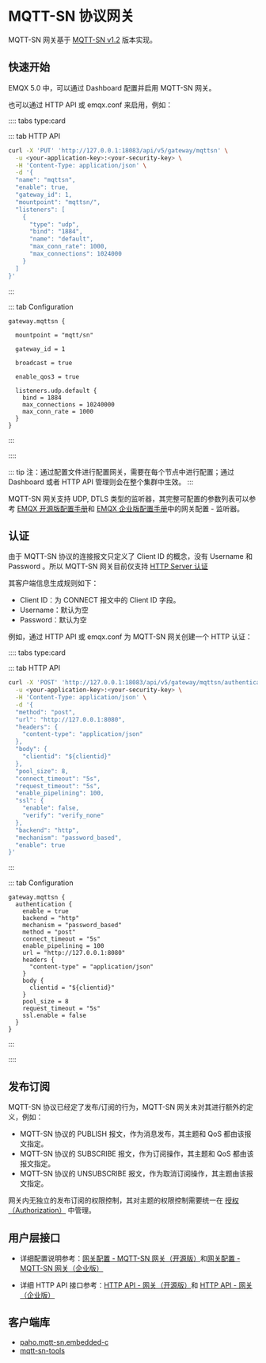 # MQTT-SN 协议网关

MQTT-SN 网关基于 [MQTT-SN v1.2](https://www.oasis-open.org/committees/download.php/66091/MQTT-SN_spec_v1.2.pdf) 版本实现。

## 快速开始

EMQX 5.0 中，可以通过 Dashboard 配置并启用 MQTT-SN 网关。

也可以通过 HTTP API 或 emqx.conf 来启用，例如：

:::: tabs type:card

::: tab HTTP API

```bash
curl -X 'PUT' 'http://127.0.0.1:18083/api/v5/gateway/mqttsn' \
  -u <your-application-key>:<your-security-key> \
  -H 'Content-Type: application/json' \
  -d '{
  "name": "mqttsn",
  "enable": true,
  "gateway_id": 1,
  "mountpoint": "mqttsn/",
  "listeners": [
    {
      "type": "udp",
      "bind": "1884",
      "name": "default",
      "max_conn_rate": 1000,
      "max_connections": 1024000
    }
  ]
}'
```
:::

::: tab Configuration

```properties
gateway.mqttsn {

  mountpoint = "mqtt/sn"

  gateway_id = 1

  broadcast = true

  enable_qos3 = true

  listeners.udp.default {
    bind = 1884
    max_connections = 10240000
    max_conn_rate = 1000
  }
}
```
:::

::::

::: tip
注：通过配置文件进行配置网关，需要在每个节点中进行配置；通过 Dashboard 或者 HTTP API 管理则会在整个集群中生效。
:::

MQTT-SN 网关支持 UDP, DTLS 类型的监听器，其完整可配置的参数列表可以参考 [EMQX 开源版配置手册](https://docs.emqx.com/zh/emqx/v@CE_VERSION@/hocon/)和 [EMQX 企业版配置手册](https://docs.emqx.com/zh/enterprise/v@EE_VERSION@/hocon/)中的网关配置 - 监听器。

## 认证

由于 MQTT-SN 协议的连接报文只定义了 Client ID 的概念，没有 Username 和 Password 。所以 MQTT-SN 网关目前仅支持 [HTTP Server 认证](../access-control/authn/http.md)

其客户端信息生成规则如下：
- Client ID：为 CONNECT 报文中的 Client ID 字段。
- Username：默认为空
- Password：默认为空

例如，通过 HTTP API 或 emqx.conf 为 MQTT-SN 网关创建一个 HTTP 认证：

:::: tabs type:card

::: tab HTTP API

```bash
curl -X 'POST' 'http://127.0.0.1:18083/api/v5/gateway/mqttsn/authentication' \
  -u <your-application-key>:<your-security-key> \
  -H 'Content-Type: application/json' \
  -d '{
  "method": "post",
  "url": "http://127.0.0.1:8080",
  "headers": {
    "content-type": "application/json"
  },
  "body": {
    "clientid": "${clientid}"
  },
  "pool_size": 8,
  "connect_timeout": "5s",
  "request_timeout": "5s",
  "enable_pipelining": 100,
  "ssl": {
    "enable": false,
    "verify": "verify_none"
  },
  "backend": "http",
  "mechanism": "password_based",
  "enable": true
}'
```
:::

::: tab Configuration

```properties
gateway.mqttsn {
  authentication {
    enable = true
    backend = "http"
    mechanism = "password_based"
    method = "post"
    connect_timeout = "5s"
    enable_pipelining = 100
    url = "http://127.0.0.1:8080"
    headers {
      "content-type" = "application/json"
    }
    body {
      clientid = "${clientid}"
    }
    pool_size = 8
    request_timeout = "5s"
    ssl.enable = false
  }
}
```
:::

::::


## 发布订阅

MQTT-SN 协议已经定了发布/订阅的行为，MQTT-SN 网关未对其进行额外的定义，例如：
- MQTT-SN 协议的 PUBLISH 报文，作为消息发布，其主题和 QoS 都由该报文指定。
- MQTT-SN 协议的 SUBSCRIBE 报文，作为订阅操作，其主题和 QoS 都由该报文指定。
- MQTT-SN 协议的 UNSUBSCRIBE 报文，作为取消订阅操作，其主题由该报文指定。

网关内无独立的发布订阅的权限控制，其对主题的权限控制需要统一在 [授权（Authorization）](../access-control/authz/authz.md) 中管理。

## 用户层接口

- 详细配置说明参考：[网关配置 - MQTT-SN 网关（开源版）](https://docs.emqx.com/zh/emqx/v@CE_VERSION@/hocon/)和[网关配置 - MQTT-SN 网关（企业版）](https://docs.emqx.com/zh/enterprise/v@EE_VERSION@/hocon/)

- 详细 HTTP API 接口参考：[HTTP API - 网关（开源版）](https://docs.emqx.com/zh/emqx/v@CE_MINOR_VERSION@/admin/api-docs)和 [HTTP API - 网关（企业版）](https://docs.emqx.com/zh/enterprise/v@EE_MINOR_VERSION@/admin/api-docs)

## 客户端库

- [paho.mqtt-sn.embedded-c](https://github.com/eclipse/paho.mqtt-sn.embedded-c)
- [mqtt-sn-tools](https://github.com/njh/mqtt-sn-tools)
